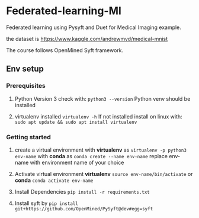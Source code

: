 # Federated-learning-MI
Federated learning using Pysyft and Duet for Medical Imaging example. 

the dataset is https://www.kaggle.com/andrewmvd/medical-mnist

The course follows OpenMined Syft framework.

## Env setup

### Prerequisites

1. Python Version 3 check with:
`
python3 --version
`
Python venv should be installed

2. virtualenv installed
`
virtualenv -h
`
If not installed install on linux with:
`
sudo apt update && sudo apt install virtualenv
`

### Getting started
1. create a virtual environment with **virtualenv** as 
`
virtualenv -p python3 env-name
`
with **conda** as 
`
conda create --name env-name
`
replace env-name with environment name of your choice

2. Activate virtual environment **virtualenv**
`
source env-name/bin/activate
`
 or  **conda**
`
conda activate env-name
`
3. Install Dependencies
`
pip install -r requirements.txt
`
4. Install syft by 
`
pip install git+https://github.com/OpenMined/PySyft@dev#egg=syft
`


